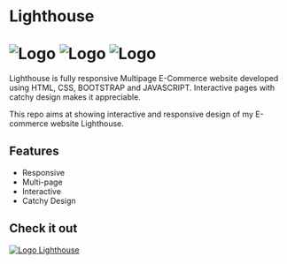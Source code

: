 
# Lighthouse <br> <br> ![Logo](https://user-images.githubusercontent.com/113718835/193536155-c1a5b7fb-325b-41f6-a0f2-5248c0391e74.png) ![Logo](https://user-images.githubusercontent.com/113718835/193537124-5250b8e1-11c8-4e4a-820d-8c2da83efac7.png) ![Logo](https://user-images.githubusercontent.com/113718835/193537432-4964c87a-5b5b-48cd-8955-d6b98249d962.png)

Lighthouse is fully responsive Multipage E-Commerce website developed using HTML, CSS, BOOTSTRAP and JAVASCRIPT. Interactive pages with catchy design makes it appreciable.

This repo aims at showing interactive and responsive design of my E-commerce website Lighthouse.
## Features

- Responsive
- Multi-page
- Interactive
- Catchy Design

## Check it out

[![Logo](https://user-images.githubusercontent.com/113718835/193540808-2770ee2d-77b6-4741-a7ed-e62632295bc1.png) Lighthouse](https://anirudhhanda.github.io/Lighthouse/)





